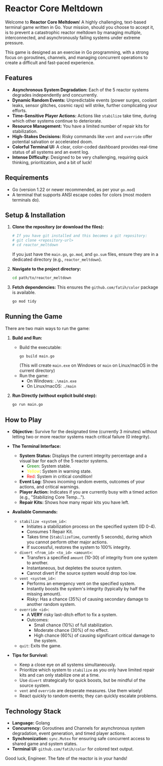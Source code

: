 # Reactor Core Meltdown

Welcome to **Reactor Core Meltdown**! A highly challenging, text-based terminal game written in Go. Your mission, should you choose to accept it, is to prevent a catastrophic reactor meltdown by managing multiple, interconnected, and asynchronously failing systems under extreme pressure.

This game is designed as an exercise in Go programming, with a strong focus on goroutines, channels, and managing concurrent operations to create a difficult and fast-paced experience.

## Features

*   **Asynchronous System Degradation:** Each of the 5 reactor systems degrades independently and concurrently.
*   **Dynamic Random Events:** Unpredictable events (power surges, coolant leaks, sensor glitches, cosmic rays) will strike, further complicating your efforts.
*   **Time-Sensitive Player Actions:** Actions like `stabilize` take time, during which other systems continue to deteriorate.
*   **Resource Management:** You have a limited number of repair kits for stabilization.
*   **High-Stakes Decisions:** Risky commands like `vent` and `override` offer potential salvation or accelerated doom.
*   **Colorful Terminal UI:** A clear, color-coded dashboard provides real-time status of all systems and an event log.
*   **Intense Difficulty:** Designed to be very challenging, requiring quick thinking, prioritization, and a bit of luck!

## Requirements

*   Go (version 1.22 or newer recommended, as per your `go.mod`)
*   A terminal that supports ANSI escape codes for colors (most modern terminals do).

## Setup & Installation

1.  **Clone the repository (or download the files):**
    ```bash
    # If you have git installed and this becomes a git repository:
    # git clone <repository-url>
    # cd reactor_meltdown
    ```
    If you just have the `main.go`, `go.mod`, and `go.sum` files, ensure they are in a dedicated directory (e.g., `reactor_meltdown`).

2.  **Navigate to the project directory:**
    ```bash
    cd path/to/reactor_meltdown
    ```

3.  **Fetch dependencies:**
    This ensures the `github.com/fatih/color` package is available.
    ```bash
    go mod tidy
    ```

## Running the Game

There are two main ways to run the game:

1.  **Build and Run:**
    *   Build the executable:
        ```bash
        go build main.go
        ```
        (This will create `main.exe` on Windows or `main` on Linux/macOS in the current directory)
    *   Run the game:
        *   On Windows: `.\main.exe`
        *   On Linux/macOS: `./main`

2.  **Run Directly (without explicit build step):**
    ```bash
    go run main.go
    ```

## How to Play

*   **Objective:** Survive for the designated time (currently 3 minutes) without letting two or more reactor systems reach critical failure (0 integrity).
*   **The Terminal Interface:**
    *   **System Status:** Displays the current integrity percentage and a visual bar for each of the 5 reactor systems.
        *   <span style="color:green;">Green</span>: System stable.
        *   <span style="color:yellow;">Yellow</span>: System in warning state.
        *   <span style="color:red;">Red</span>: System in critical condition!
    *   **Event Log:** Shows incoming random events, outcomes of your actions, and critical warnings.
    *   **Player Action:** Indicates if you are currently busy with a timed action (e.g., "Stabilizing Core Temp...").
    *   **Repair Kits:** Shows how many repair kits you have left.
*   **Available Commands:**
    *   `stabilize <system_id>`:
        *   Initiates a stabilization process on the specified system (ID 0-4).
        *   Consumes 1 Repair Kit.
        *   Takes time (`StabilizeTime`, currently 5 seconds), during which you cannot perform other major actions.
        *   If successful, restores the system to 100% integrity.
    *   `divert <from_id> <to_id> <amount>`:
        *   Transfers a specified `amount` (10-30) of integrity from one system to another.
        *   Instantaneous, but depletes the source system.
        *   Cannot divert if the source system would drop too low.
    *   `vent <system_id>`:
        *   Performs an emergency vent on the specified system.
        *   Instantly boosts the system's integrity (typically by half the missing amount).
        *   Risky: Has a chance (35%) of causing secondary damage to another random system.
    *   `override <id>`:
        *   A **VERY** risky last-ditch effort to fix a system.
        *   Outcomes:
            *   Small chance (10%) of full stabilization.
            *   Moderate chance (30%) of no effect.
            *   High chance (60%) of causing significant critical damage to the system.
    *   `quit`: Exits the game.

*   **Tips for Survival:**
    *   Keep a close eye on all systems simultaneously.
    *   Prioritize which system to `stabilize` as you only have limited repair kits and can only stabilize one at a time.
    *   Use `divert` strategically for quick boosts, but be mindful of the source system.
    *   `vent` and `override` are desperate measures. Use them wisely!
    *   React quickly to random events; they can quickly escalate problems.

## Technology Stack

*   **Language:** Golang
*   **Concurrency:** Goroutines and Channels for asynchronous system degradation, event generation, and timed player actions.
*   **Synchronization:** `sync.Mutex` for ensuring safe concurrent access to shared game and system states.
*   **Terminal UI:** `github.com/fatih/color` for colored text output.

Good luck, Engineer. The fate of the reactor is in your hands!
